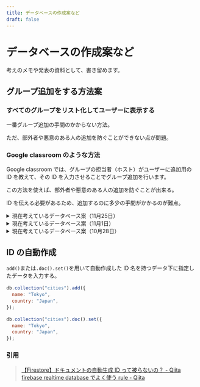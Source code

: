 ```yaml
---
title: データベースの作成案など
draft: false
---
```


# データベースの作成案など

考えのメモや発表の資料として、書き留めます。

## グループ追加をする方法案

### すべてのグループをリスト化してユーザーに表示する

一番グループ追加の手間のかからない方法。

ただ、部外者や悪意のある人の追加を防ぐことができない点が問題。

### Google classroom のような方法

Google classroom では、グループの担当者（ホスト）がユーザーに追加用の ID を教えて、その ID を入力させることでグループ追加を行います。

この方法を使えば、部外者や悪意のある人の追加を防ぐことが出来る。

ID を伝える必要があるため、追加するのに多少の手間がかかるのが難点。

<details>
  <summary>現在考えているデータベース案（11月25日）</summary>

```json
{
  "users": {
    "<User ID>": {
      "name": "戸田",
      "email": "sample@example.com",
      "group": "<group ID>"
    },
    "..."
  },

  "groups": {
    "<Group ID>": {
      "name": "情報物理研究室",
      "admins": {
        "<User ID>": true,
        "<User ID>": false,
      },
      "members": {
        "<User ID>": true,
        "<User ID>": true
      }
    },
    "..."
  },

  "logs": {
    "<Application Name>": {
      "<User ID>": {
        "<Log ID>": {
          "startTime": 1234567890,
          "endTime": 2345678901,
          "operations": {
            "<Time Stamp Number>" : 0,
            "<Time Stamp Number>" : 4,
            "<Time Stamp Number>" : 3
          }
        }
      }
    },
    "<Application Name>": {
      "..."
    }
  }
}
```

ID 等の可変する文字列は`< >`で表現している。

ログは、各アプリケーションごとに分割している。<br>
ログは、各ユーザーごとに分別し、乱数で生成された文字列の ID として保存する。

### ユーザーとグループのクラス図

- ユーザーは 1 つのグループに所属する
- グループは 1 人以上のユーザーが所属する

![ユーザーのuml](../img/2021-10-28_1.png)

</details>

<details>
  <summary>現在考えているデータベース案（11月1日）</summary>

```json
{
  "groups": {
    "team-xxxx": {
      "name": "Sample Team",
      "members": {
        "user-xxxx": {
          "questions": {
            "question-1": true
          },
          "history": ["question-1"]
        },
        "user-yyyy": {
          "questions": {
            "question-1": true,
            "question-3": true
          },
          "history": ["question-3", "question-1"]
        }
      }
    }
  },
  "users": {
    "user-yyyyy": {
      "name": "Toda",
      "email": "example@example.com",
      "groups": {
        "team-xxxx": true
      }
    },
    "user-yyyyy": {}
  },
  "questions": {}
}
```

`users`内に問題の実施について記述すると、グループの管理者（リーダー）から、見ることができない。<br>
そのため、`groups`内に問題を実施したかを記録する。また、履歴も`groups`内に記録しようと考えている。

`questions`については現在のところ不要

</details>

<details>
  <summary>現在考えているデータベース案（10月28日）</summary>

グループとユーザーの両方のデータを分けて作成しています。

```json
{
  "groups": {
    "team-xxxx": {
      "name": "Sample Team",
      "members": {
        "XXXXXXXX": true,
        "YYYYYYYY": false
      }
    }
  },
  "users": {
    "XXXXXXXX": {
      "name": "Toda",
      "email": "example@example.com",
      "groups": {
        "team-xxxx": true
      }
    },
    "YYYYYYYY": {}
  }
}
```

特徴としては、データを非正規化して、ネストを深くならないようにしています。理由としては、以下の 2 つが挙げられます。

- 特定の場所にあるデータを読み込むと、その子ノードもすべて取り込んでしまうため（効率が悪くなる）
- firebase Realtime Database の特性上、ネストを深くするとルール設定が複雑になってしまうため

また、ユーザーとグループの双方向の関係であるため、ユーザーが所属しているグループをリスト化してそれらのグループの情報を読み込む方法を取っています。

以下の公式ドキュメントを参考に作成をしました。

> [データベースの構造化  |  Firebase Documentation](https://firebase.google.com/docs/database/web/structure-data?hl=ja)

</details>

## ID の自動作成

`add()`または`.doc().set()`を用いて自動作成した ID 名を持つデータ下に指定したデータを入力する。

```js
db.collection("cities").add({
  name: "Tokyo",
  country: "Japan",
});
```

```js
db.collection("cities").doc().set({
  name: "Tokyo",
  country: "Japan",
});
```

### 引用

> [【Firestore】ドキュメントの自動生成 ID って被らないの？ - Qiita](https://qiita.com/yukin01/items/dcac3366adcf0fe827a3)\
> [firebase realtime database でよく使う rule - Qiita](https://qiita.com/mironal/items/b93742e8ef72b3268beb)
